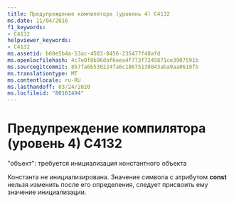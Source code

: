 ```yaml
---
title: Предупреждение компилятора (уровень 4) C4132
ms.date: 11/04/2016
f1_keywords:
- C4132
helpviewer_keywords:
- C4132
ms.assetid: b60e5b4a-53ac-4503-8456-235477f48afd
ms.openlocfilehash: 4c7e0f8b96daf6eea4f773f7245871ce3907591b
ms.sourcegitcommit: 857fa6b530224fa6c18675138043aba9aa0619fb
ms.translationtype: MT
ms.contentlocale: ru-RU
ms.lasthandoff: 03/24/2020
ms.locfileid: "80161494"
---
```

# <a name="compiler-warning-level-4-c4132"></a>Предупреждение компилятора (уровень 4) C4132

"объект": требуется инициализация константного объекта

Константа не инициализирована. Значение символа с атрибутом **const** нельзя изменить после его определения, следует присвоить ему значение инициализации.
